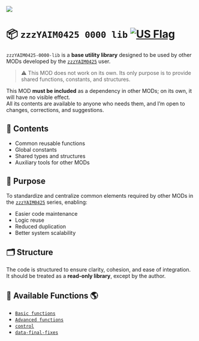 ![](https://github.com/yaim0425/zzzYAIM0425-0000-lib/raw/main/thumbnail.png)

# 📦 `zzzYAIM0425 0000 lib` [![US Flag](https://flagcdn.com/20x15/es.png)](https://github.com/yaim0425/zzzYAIM0425-0000-lib/blob/main/Doc/README.md)

`zzzYAIM0425-0000-lib` is a **base utility library** designed to be used by other MODs developed by the [`zzzYAIM0425`](https://github.com/yaim0425) user.

> ⚠️ This MOD does not work on its own. Its only purpose is to provide shared functions, constants, and structures.

This MOD **must be included** as a dependency in other MODs; on its own, it will have no visible effect.  
All its contents are available to anyone who needs them, and I’m open to changes, corrections, and suggestions.

## 🧩 Contents

- Common reusable functions  
- Global constants  
- Shared types and structures  
- Auxiliary tools for other MODs  

## 🧭 Purpose

To standardize and centralize common elements required by other MODs in the [`zzzYAIM0425`](https://github.com/yaim0425) series, enabling:

- Easier code maintenance  
- Logic reuse  
- Reduced duplication  
- Better system scalability  

## 🗂️ Structure

The code is structured to ensure clarity, cohesion, and ease of integration.  
It should be treated as a **read-only library**, except by the author.

## 📘 Available Functions 🌎

- [`Basic functions`](https://github.com/yaim0425/zzzYAIM0425-0000-lib/blob/main/Doc/En/Basic%20functions.md)  
- [`Advanced functions`](https://github.com/yaim0425/zzzYAIM0425-0000-lib/blob/main/Doc/En/Advanced%20functions.md)  
- [`control`](https://github.com/yaim0425/zzzYAIM0425-0000-lib/blob/main/Doc/En/control.md)  
- [`data-final-fixes`](https://github.com/yaim0425/zzzYAIM0425-0000-lib/blob/main/Doc/En/data-final-fixes.md)
